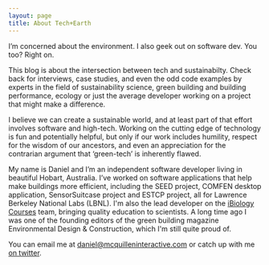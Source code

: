 ```yaml
---
layout: page
title: About Tech+Earth
---
```


I’m concerned about the environment. I also geek out on software dev. You too? Right on.

This blog is about the intersection between tech and sustainabilty. Check back for interviews, case studies, and even the odd code examples by experts in the field of sustainability science, green building and building performance, ecology or just the average developer working on a project that might make a difference.

I  believe we can create a sustainable world, and at least part of that effort involves software and high-tech. Working on the cutting edge of technology is fun and potentially helpful, but only if our work includes humility, respect for the wisdom of our ancestors, and even an appreciation for the contrarian argument that ‘green-tech’ is inherently flawed.

My name is Daniel and I’m an independent software developer living in beautiful Hobart, Australia. I’ve worked on software applications that help make buildings more efficient, including the SEED project, COMFEN desktop application, SensorSuitcase project and ESTCP project, all for Lawrence Berkeley National Labs (LBNL). I'm also the lead developer on the <a href="https://courses.ibiology.org">iBiology Courses</a> team, bringing quality education to scientists. A long time ago I was one of the founding editors of the green building magazine Environmental Design & Construction, which I'm still quite proud of.

You can email me at <a href="mailto:daniel@mcquilleninteractive.com">daniel@mcquilleninteractive.com</a> or catch up with me <a href="">on twitter</a>.

